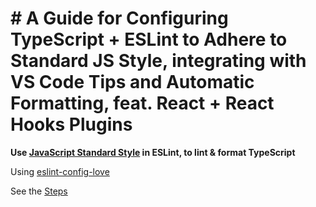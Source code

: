 # # A Guide for Configuring TypeScript + ESLint to Adhere to Standard JS Style, integrating with VS Code Tips and Automatic Formatting, feat. React + React Hooks Plugins

**Use [JavaScript Standard Style](https://standardjs.com/) in ESLint, to lint & format TypeScript**

Using [eslint-config-love](https://github.com/mightyiam/eslint-config-love)

See the [Steps](./steps.md)
